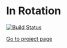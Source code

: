 # In Rotation
[![Build Status](https://travis-ci.org/cpe305/fall2016-project-AndrewCofano.svg?branch=master)](https://travis-ci.org/cpe305/fall2016-project-AndrewCofano)

[Go to project page]( https://cpe305.github.io/fall2016-project-AndrewCofano/)

